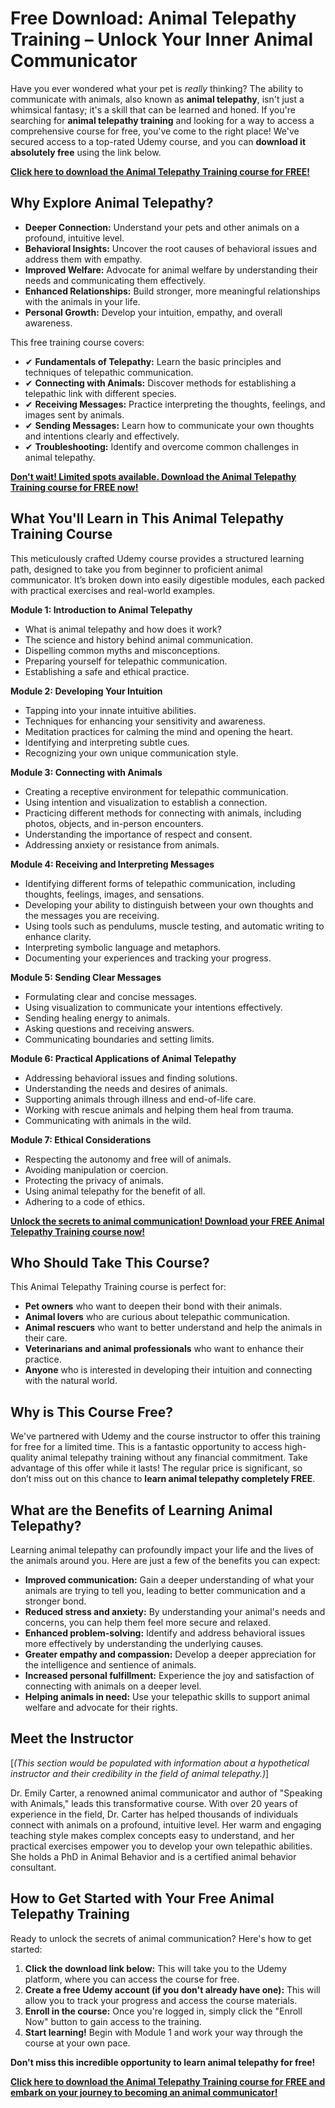 # Free Download: Animal Telepathy Training – Unlock Your Inner Animal Communicator

Have you ever wondered what your pet is *really* thinking? The ability to communicate with animals, also known as **animal telepathy**, isn't just a whimsical fantasy; it's a skill that can be learned and honed. If you're searching for **animal telepathy training** and looking for a way to access a comprehensive course for free, you've come to the right place! We've secured access to a top-rated Udemy course, and you can **download it absolutely free** using the link below.

[**Click here to download the Animal Telepathy Training course for FREE!**](https://udemywork.com/animal-telepathy-training)

## Why Explore Animal Telepathy?

*   **Deeper Connection:** Understand your pets and other animals on a profound, intuitive level.
*   **Behavioral Insights:** Uncover the root causes of behavioral issues and address them with empathy.
*   **Improved Welfare:** Advocate for animal welfare by understanding their needs and communicating them effectively.
*   **Enhanced Relationships:** Build stronger, more meaningful relationships with the animals in your life.
*   **Personal Growth:** Develop your intuition, empathy, and overall awareness.

This free training course covers:

*   ✔ **Fundamentals of Telepathy:** Learn the basic principles and techniques of telepathic communication.
*   ✔ **Connecting with Animals:** Discover methods for establishing a telepathic link with different species.
*   ✔ **Receiving Messages:** Practice interpreting the thoughts, feelings, and images sent by animals.
*   ✔ **Sending Messages:** Learn how to communicate your own thoughts and intentions clearly and effectively.
*   ✔ **Troubleshooting:** Identify and overcome common challenges in animal telepathy.

[**Don't wait! Limited spots available. Download the Animal Telepathy Training course for FREE now!**](https://udemywork.com/animal-telepathy-training)

## What You'll Learn in This Animal Telepathy Training Course

This meticulously crafted Udemy course provides a structured learning path, designed to take you from beginner to proficient animal communicator. It’s broken down into easily digestible modules, each packed with practical exercises and real-world examples.

**Module 1: Introduction to Animal Telepathy**

*   What is animal telepathy and how does it work?
*   The science and history behind animal communication.
*   Dispelling common myths and misconceptions.
*   Preparing yourself for telepathic communication.
*   Establishing a safe and ethical practice.

**Module 2: Developing Your Intuition**

*   Tapping into your innate intuitive abilities.
*   Techniques for enhancing your sensitivity and awareness.
*   Meditation practices for calming the mind and opening the heart.
*   Identifying and interpreting subtle cues.
*   Recognizing your own unique communication style.

**Module 3: Connecting with Animals**

*   Creating a receptive environment for telepathic communication.
*   Using intention and visualization to establish a connection.
*   Practicing different methods for connecting with animals, including photos, objects, and in-person encounters.
*   Understanding the importance of respect and consent.
*   Addressing anxiety or resistance from animals.

**Module 4: Receiving and Interpreting Messages**

*   Identifying different forms of telepathic communication, including thoughts, feelings, images, and sensations.
*   Developing your ability to distinguish between your own thoughts and the messages you are receiving.
*   Using tools such as pendulums, muscle testing, and automatic writing to enhance clarity.
*   Interpreting symbolic language and metaphors.
*   Documenting your experiences and tracking your progress.

**Module 5: Sending Clear Messages**

*   Formulating clear and concise messages.
*   Using visualization to communicate your intentions effectively.
*   Sending healing energy to animals.
*   Asking questions and receiving answers.
*   Communicating boundaries and setting limits.

**Module 6: Practical Applications of Animal Telepathy**

*   Addressing behavioral issues and finding solutions.
*   Understanding the needs and desires of animals.
*   Supporting animals through illness and end-of-life care.
*   Working with rescue animals and helping them heal from trauma.
*   Communicating with animals in the wild.

**Module 7: Ethical Considerations**

*   Respecting the autonomy and free will of animals.
*   Avoiding manipulation or coercion.
*   Protecting the privacy of animals.
*   Using animal telepathy for the benefit of all.
*   Adhering to a code of ethics.

[**Unlock the secrets to animal communication! Download your FREE Animal Telepathy Training course now!**](https://udemywork.com/animal-telepathy-training)

## Who Should Take This Course?

This Animal Telepathy Training course is perfect for:

*   **Pet owners** who want to deepen their bond with their animals.
*   **Animal lovers** who are curious about telepathic communication.
*   **Animal rescuers** who want to better understand and help the animals in their care.
*   **Veterinarians and animal professionals** who want to enhance their practice.
*   **Anyone** who is interested in developing their intuition and connecting with the natural world.

## Why is This Course Free?

We've partnered with Udemy and the course instructor to offer this training for free for a limited time. This is a fantastic opportunity to access high-quality animal telepathy training without any financial commitment. Take advantage of this offer while it lasts! The regular price is significant, so don’t miss out on this chance to **learn animal telepathy completely FREE**.

## What are the Benefits of Learning Animal Telepathy?

Learning animal telepathy can profoundly impact your life and the lives of the animals around you. Here are just a few of the benefits you can expect:

*   **Improved communication:** Gain a deeper understanding of what your animals are trying to tell you, leading to better communication and a stronger bond.
*   **Reduced stress and anxiety:** By understanding your animal's needs and concerns, you can help them feel more secure and relaxed.
*   **Enhanced problem-solving:** Identify and address behavioral issues more effectively by understanding the underlying causes.
*   **Greater empathy and compassion:** Develop a deeper appreciation for the intelligence and sentience of animals.
*   **Increased personal fulfillment:** Experience the joy and satisfaction of connecting with animals on a deeper level.
*   **Helping animals in need:** Use your telepathic skills to support animal welfare and advocate for their rights.

## Meet the Instructor

[*(This section would be populated with information about a hypothetical instructor and their credibility in the field of animal telepathy.)*]

Dr. Emily Carter, a renowned animal communicator and author of "Speaking with Animals," leads this transformative course. With over 20 years of experience in the field, Dr. Carter has helped thousands of individuals connect with animals on a profound, intuitive level. Her warm and engaging teaching style makes complex concepts easy to understand, and her practical exercises empower you to develop your own telepathic abilities. She holds a PhD in Animal Behavior and is a certified animal behavior consultant.

## How to Get Started with Your Free Animal Telepathy Training

Ready to unlock the secrets of animal communication? Here's how to get started:

1.  **Click the download link below:** This will take you to the Udemy platform, where you can access the course for free.
2.  **Create a free Udemy account (if you don't already have one):** This will allow you to track your progress and access the course materials.
3.  **Enroll in the course:** Once you're logged in, simply click the "Enroll Now" button to gain access to the training.
4.  **Start learning!** Begin with Module 1 and work your way through the course at your own pace.

**Don't miss this incredible opportunity to learn animal telepathy for free!**

[**Click here to download the Animal Telepathy Training course for FREE and embark on your journey to becoming an animal communicator!**](https://udemywork.com/animal-telepathy-training)
